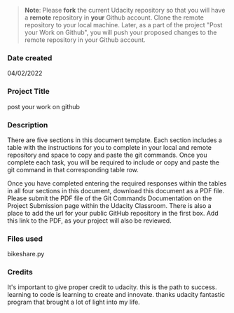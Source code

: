 >**Note**: Please **fork** the current Udacity repository so that you will have a **remote** repository in **your** Github account. Clone the remote repository to your local machine. Later, as a part of the project "Post your Work on Github", you will push your proposed changes to the remote repository in your Github account.

### Date created

04/02/2022


### Project Title

post your work on github

### Description
  There are five sections in this document template. Each section includes a table with the instructions for you to complete in your local and remote repository and space to copy and paste the git commands. Once you complete each task, you will be required to include or copy and paste the git command in that corresponding table row.


  Once you have completed entering the required responses within the tables in all four sections in this document, download this document as a PDF file. Please submit the PDF file of the Git Commands Documentation on the Project Submission page within the Udacity Classroom. There is also a place to add the url for your public GitHub repository in the first box. Add this link to the PDF, as your project will also be reviewed.



### Files used
bikeshare.py

### Credits
It's important to give proper credit to udacity.
this is the path to success.
learning to code is learning to create and innovate.
thanks udacity fantastic program that brought a lot of light into my life.
